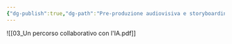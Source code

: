 ```yaml
---
{"dg-publish":true,"dg-path":"Pre-produzione audiovisiva e storyboarding con l’IA/03_Un percorso collaborativo con l'IA.md","permalink":"/pre-produzione-audiovisiva-e-storyboarding-con-l-ia/03-un-percorso-collaborativo-con-l-ia/"}
---
```


![[03_Un percorso collaborativo con l'IA.pdf]]